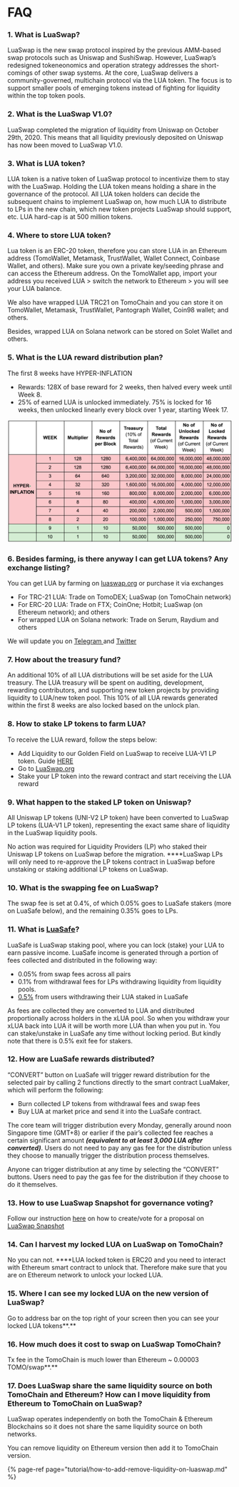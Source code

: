 # FAQ

### 1. What is LuaSwap?

LuaSwap is the new swap protocol inspired by the previous AMM-based swap protocols such as Uniswap and SushiSwap. However, LuaSwap’s redesigned tokeneonomics and operation strategy addresses the short-comings of other swap systems. At the core, LuaSwap delivers a community-governed, multichain protocol via the LUA token. The focus is to support smaller pools of emerging tokens instead of fighting for liquidity within the top token pools.

### 2. What is the LuaSwap V1.0?

LuaSwap completed the migration of liquidity from Uniswap on October 29th, 2020. This means that all liquidity previously deposited on Uniswap has now been moved to LuaSwap V1.0.

### 3. What is LUA token?

LUA token is a native token of LuaSwap protocol to incentivize them to stay with the LuaSwap. Holding the LUA token means holding a share in the governance of the protocol. All LUA token holders can decide the subsequent chains to implement LuaSwap on, how much LUA to distribute to LPs in the new chain, which new token projects LuaSwap should support, etc. LUA hard-cap is at 500 million tokens.

### 4. Where to store LUA token?

Lua token is an ERC-20 token, therefore you can store LUA in an Ethereum address \(TomoWallet, Metamask, TrustWallet, Wallet Connect, Coinbase Wallet, and others\). Make sure you own a private key/seeding phrase and can access the Ethereum address. On the TomoWallet app, import your address you received LUA &gt; switch the network to Ethereum &gt; you will see your LUA balance. 

We also have wrapped LUA TRC21 on TomoChain and you can store it on TomoWallet, Metamask, TrustWallet, Pantograph Wallet, Coin98 wallet; and others.

Besides, wrapped LUA on Solana network can be stored on Solet Wallet and others.

### 5. What is the LUA reward distribution plan?

The first 8 weeks have HYPER-INFLATION

* Rewards: 128X of base reward for 2 weeks, then halved every week until Week 8.
* 25% of earned LUA is unlocked immediately. 75% is locked for 16 weeks, then unlocked linearly every block over 1 year, starting Week 17.

![](../.gitbook/assets/screen-shot-2020-09-25-at-14.53.24.png)

### 6. Besides farming, is there anyway I can get LUA tokens? Any exchange listing?

You can get LUA by farming on [luaswap.org](http://luaswap.org/) or purchase it via exchanges

* For TRC-21 LUA: Trade on TomoDEX; LuaSwap \(on TomoChain network\)
* For ERC-20 LUA: Trade on FTX; CoinOne; Hotbit; LuaSwap \(on Ethereum network\); and others
* For wrapped LUA on Solana network: Trade on Serum, Raydium and others

We will update you on [Telegram ](https://t.me/LuaSwap%20%20%20%20%20%20%20%20%20%20%20%20%20%20%20%20%20%20%20%20%20%20%20%20%20%20%20%20%20%20%20%20%20%20)and [Twitter](https://twitter.com/LuaSwap) 

### 7. How about the treasury fund?

An additional 10% of all LUA distributions will be set aside for the LUA treasury. The LUA treasury will be spent on auditing, development, rewarding contributors, and supporting new token projects by providing liquidity to LUA/new token pool. This 10% of all LUA rewards generated within the first 8 weeks are also locked based on the unlock plan.

### 8. How to stake LP tokens to farm LUA?

To receive the LUA reward, follow the steps below: 

* Add Liquidity to our Golden Field on LuaSwap to receive LUA-V1 LP token. Guide [HERE](tutorial/how-to-add-remove-liquidity-on-luaswap.md) 
* Go to [LuaSwap.org](http://luaswap.org/) 
* Stake your LP token into the reward contract and start receiving the LUA reward

### 9. What happen to the staked LP token on Uniswap?

All Uniswap LP tokens \(UNI-V2 LP token\) have been converted to LuaSwap LP tokens \(LUA-V1 LP token\), representing the exact same share of liquidity in the LuaSwap liquidity pools.

No action was required for Liquidity Providers \(LP\) who staked their Uniswap LP tokens on LuaSwap before the migration. ****LuaSwap LPs will only need to re-approve the LP tokens contract in LuaSwap before unstaking or staking additional LP tokens on LuaSwap.

### 10. What is the swapping fee on LuaSwap?

The swap fee is set at 0.4%, of which 0.05% goes to LuaSafe stakers \(more on LuaSafe below\), and the remaining 0.35% goes to LPs.

### 11. What is [LuaSafe](luasafe.md)?

LuaSafe is LuaSwap staking pool, where you can lock \(stake\) your LUA to earn passive income. LuaSafe income is generated through a portion of fees collected and distributed in the following way:

* 0.05% from swap fees across all pairs 
* 0.1% from withdrawal fees for LPs withdrawing liquidity from liquidity pools.
* [0.5%](https://snapshot.luaswap.org/#/luaswap/proposal/QmRheZC6Ap1u2myBkL3CAbKft6Lnw4oHvEDh1RDAuNK8iA) from users withdrawing their LUA staked in LuaSafe

As fees are collected they are converted to LUA and distributed proportionally across holders in the xLUA pool. So when you withdraw your xLUA back into LUA it will be worth more LUA than when you put in. You can stake/unstake in LuaSafe any time without locking period. But kindly note that there is 0.5% exit fee for stakers.

### 12. How are LuaSafe rewards distributed?

“CONVERT” button on LuaSafe will trigger reward distribution for the selected pair by calling 2 functions directly to the smart contract LuaMaker, which will perform the following:

* Burn collected LP tokens from withdrawal fees and swap fees
* Buy LUA at market price and send it into the LuaSafe contract.

The core team will trigger distribution every Monday, generally around noon Singapore time \(GMT+8\) or earlier if the pair’s collected fee reaches a certain significant amount _**\(equivalent to at least 3,000 LUA after converted\)**_. Users do not need to pay any gas fee for the distribution unless they choose to manually trigger the distribution process themselves.

Anyone can trigger distribution at any time by selecting the “CONVERT” buttons. Users need to pay the gas fee for the distribution if they choose to do it themselves.

### 13. How to use LuaSwap Snapshot for governance voting?

Follow our instruction [here](tutorial/how-to-use-luaswap-snapshot-for-governance-voting.md) on how to create/vote for a proposal on [LuaSwap Snapshot ](https://snapshot.luaswap.org/#/luaswap)

### **14. Can I harvest my locked LUA on LuaSwap on TomoChain?**

No you can not. ****LUA locked token is ERC20 and you need to interact with Ethereum smart contract to unlock that. Therefore make sure that you are on Ethereum network to unlock your locked LUA.

### **15. Where I can see my locked LUA on the new version of LuaSwap?**

Go to address bar on the top right of your screen then you can see your locked LUA tokens**.**

### **16. How much does it cost to swap on LuaSwap TomoChain?**

Tx fee in the TomoChain is much lower than Ethereum ~ 0.00003 TOMO/swap**.**

### **17. Does LuaSwap share the same liquidity source on both TomoChain and Ethereum? How can I move liquidity from Ethereum to TomoChain on LuaSwap?**

LuaSwap operates independently on both the TomoChain & Ethereum Blockchains so it does not share the same liquidity source on both networks. 

You can remove liquidity on Ethereum version then add it to TomoChain version.

{% page-ref page="tutorial/how-to-add-remove-liquidity-on-luaswap.md" %}



  


  


  






